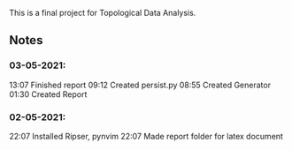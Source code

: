 This is a final project for Topological Data Analysis.

## Notes
### 03-05-2021:
13:07	Finished report
09:12	Created persist.py
08:55	Created Generator
01:30	Created Report


### 02-05-2021:
22:07	Installed Ripser, pynvim
22:07	Made report folder for latex document
